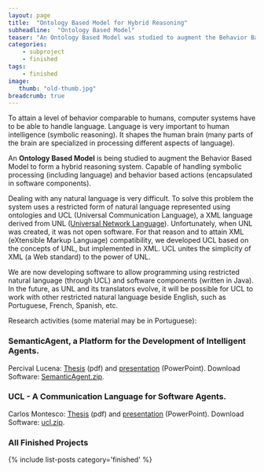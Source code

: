 ```yaml
---
layout: page
title:  "Ontology Based Model for Hybrid Reasoning"
subheadline:  "Ontology Based Model"
teaser: "An Ontology Based Model was studied to augment the Behavior Based Model to form a hybrid reasoning system. Capable of handling symbolic processing and behavior based actions."
categories:
    - subproject
    - finished
tags:
    - finished
image:
   thumb: "old-thumb.jpg"
breadcrumb: true
---
```


To attain a level of behavior comparable to humans, computer systems have to be able to handle language. Language is very important to human intelligence (symbolic reasoning). It shapes the human brain (many parts of the brain are specialized in processing different aspects of language).

An **Ontology Based Model** is being studied to augment the Behavior Based Model to form a hybrid reasoning system. Capable of handling symbolic processing (including language) and behavior based actions (encapsulated in software components).

Dealing with any natural language is very difficult. To solve this problem the system uses a restricted form of natural language represented using ontologies and UCL (Universal Communication Language), a XML language derived from UNL ([Universal Network Language](https://en.wikipedia.org/wiki/Universal_Networking_Language)). Unfortunately, when UNL was created, it was not open software. For that reason and to attain XML (eXtensible Markup Language) compatibility, we developed UCL based on the concepts of UNL, but implemented in XML. UCL unites the simplicity of XML (a Web standard) to the power of UNL.

We are now developing software to allow programming using restricted natural language (through UCL) and software components (written in Java). In the future, as UNL and its translators evolve, it will be possible for UCL to work with other restricted natural language beside English, such as Portuguese, French, Spanish, etc.

Research activities (some material may be in Portuguese):

### SemanticAgent, a Platform for the Development of Intelligent Agents.

Percival Lucena: [Thesis](/old/research/master/Percival_Lucena/tese.pdf) (pdf) and [presentation](/old/research/master/Percival_Lucena/presentation.ppt) (PowerPoint).
Download Software: [SemanticAgent.zip](/old/research/master/Percival_Lucena/SemanticAgent.zip).

### UCL - A Communication Language for Software Agents.

Carlos Montesco: [Thesis](/old/research/master/Carlos_Montesco/tese.pdf) (pdf) and [presentation](old/research/master/Carlos_Montesco/presentation.ppt) (PowerPoint).
Download Software: [ucl.zip](/old/research/master/Carlos_Montesco/ucl.zip).

### All Finished Projects

{% include list-posts category='finished' %}

